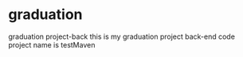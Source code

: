 # graduation
graduation project-back
this is my graduation project back-end code
project name is testMaven
